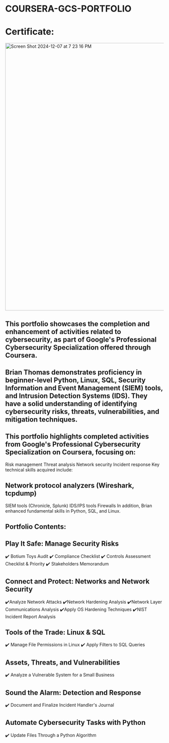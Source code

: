 # COURSERA-GCS-PORTFOLIO

# Certificate:

<img width="851" alt="Screen Shot 2024-12-07 at 7 23 16 PM" src="https://github.com/user-attachments/assets/e8fc5047-9289-46ef-95fb-9f413d3175af">


## This portfolio showcases the completion and enhancement of activities related to cybersecurity, as part of Google's Professional Cybersecurity Specialization offered through Coursera.

## Brian Thomas demonstrates proficiency in beginner-level Python, Linux, SQL, Security Information and Event Management (SIEM) tools, and Intrusion Detection Systems (IDS). They have a solid understanding of identifying cybersecurity risks, threats, vulnerabilities, and mitigation techniques.

## This portfolio highlights completed activities from Google's Professional Cybersecurity Specialization on Coursera, focusing on:

Risk management
Threat analysis
Network security
Incident response
Key technical skills acquired include:

## Network protocol analyzers (Wireshark, tcpdump)
SIEM tools (Chronicle, Splunk)
IDS/IPS tools
Firewalls
In addition, Brian enhanced fundamental skills in Python, SQL, and Linux.

## Portfolio Contents:
## Play It Safe: Manage Security Risks
✔️ Botium Toys Audit
✔️ Compliance Checklist
✔️ Controls Assessment Checklist & Priority
✔️ Stakeholders Memorandum

## Connect and Protect: Networks and Network Security
✔️Analyze Network Attacks
✔️Network Hardening Analysis
✔️Network Layer Communications Analysis
✔️Apply OS Hardening Techniques
✔️NIST Incident Report Analysis

## Tools of the Trade: Linux & SQL
✔️ Manage File Permissions in Linux
✔️ Apply Filters to SQL Queries

## Assets, Threats, and Vulnerabilities
✔️ Analyze a Vulnerable System for a Small Business

## Sound the Alarm: Detection and Response
✔️ Document and Finalize Incident Handler's Journal

## Automate Cybersecurity Tasks with Python
✔️ Update Files Through a Python Algorithm
